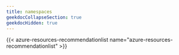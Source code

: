 ```yaml
---
title: namespaces
geekdocCollapseSection: true
geekdocHidden: true
---
```


{{< azure-resources-recommendationlist name="azure-resources-recommendationlist" >}}

